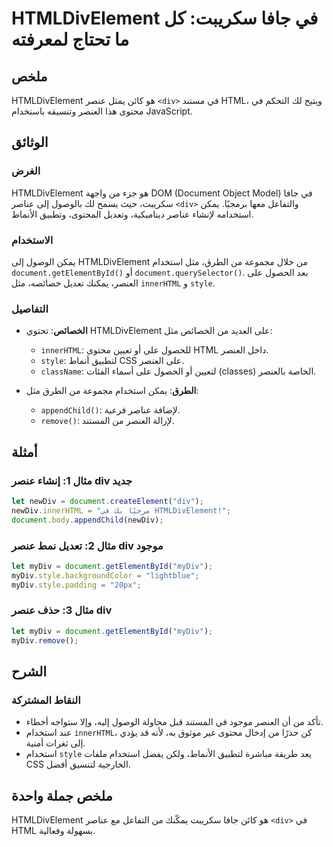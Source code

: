 <!--
Meta Description: # HTMLDivElement في جافا سكريبت: كل ما تحتاج لمعرفته ## ملخص HTMLDivElement هو كائن يمثل عنصر `<div>` في مستند HTML، ويتيح لك التحكم في محتوى هذا العن...
Meta Keywords: htmldivelement, div, document, mydiv, العنصر
-->

# HTMLDivElement في جافا سكريبت: كل ما تحتاج لمعرفته

## ملخص
HTMLDivElement هو كائن يمثل عنصر `<div>` في مستند HTML، ويتيح لك التحكم في محتوى هذا العنصر وتنسيقه باستخدام JavaScript.

## الوثائق
### الغرض
HTMLDivElement هو جزء من واجهة DOM (Document Object Model) في جافا سكريبت، حيث يسمح لك بالوصول إلى عناصر `<div>` والتفاعل معها برمجيًا. يمكن استخدامه لإنشاء عناصر ديناميكية، وتعديل المحتوى، وتطبيق الأنماط.

### الاستخدام
يمكن الوصول إلى HTMLDivElement من خلال مجموعة من الطرق، مثل استخدام `document.getElementById()` أو `document.querySelector()`. بعد الحصول على العنصر، يمكنك تعديل خصائصه، مثل `innerHTML` و `style`.

### التفاصيل
- **الخصائص**: تحتوي HTMLDivElement على العديد من الخصائص مثل:
  - `innerHTML`: للحصول على أو تعيين محتوى HTML داخل العنصر.
  - `style`: لتطبيق أنماط CSS على العنصر.
  - `className`: لتعيين أو الحصول على أسماء الفئات (classes) الخاصة بالعنصر.

- **الطرق**: يمكن استخدام مجموعة من الطرق مثل:
  - `appendChild()`: لإضافة عناصر فرعية.
  - `remove()`: لإزالة العنصر من المستند.

## أمثلة
### مثال 1: إنشاء عنصر div جديد
```javascript
let newDiv = document.createElement("div");
newDiv.innerHTML = "مرحبًا بك في HTMLDivElement!";
document.body.appendChild(newDiv);
```

### مثال 2: تعديل نمط عنصر div موجود
```javascript
let myDiv = document.getElementById("myDiv");
myDiv.style.backgroundColor = "lightblue";
myDiv.style.padding = "20px";
```

### مثال 3: حذف عنصر div
```javascript
let myDiv = document.getElementById("myDiv");
myDiv.remove();
```

## الشرح
### النقاط المشتركة
- تأكد من أن العنصر موجود في المستند قبل محاولة الوصول إليه، وإلا ستواجه أخطاء.
- عند استخدام `innerHTML`، كن حذرًا من إدخال محتوى غير موثوق به، لأنه قد يؤدي إلى ثغرات أمنية.
- استخدام `style` يعد طريقة مباشرة لتطبيق الأنماط، ولكن يفضل استخدام ملفات CSS الخارجية لتنسيق أفضل.

## ملخص جملة واحدة
HTMLDivElement هو كائن جافا سكريبت يمكّنك من التفاعل مع عناصر `<div>` في HTML بسهولة وفعالية.